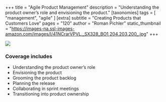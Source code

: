 +++
title = "Agile Product Management"
description = "Understanding the product owner’s role and envisioning the product."
[taxonomies]
tags = [ "management", "agile" ]
[extra]
subtitle = "Creating Products that Customers Love"
pages = "120"
author = "Roman Pichler"
static_thumbnail = "https://images-na.ssl-images-amazon.com/images/I/41NCrarVPVL._SX328_BO1,204,203,200_.jpg"
+++

<img border="0" src="https://images-na.ssl-images-amazon.com/images/I/41NCrarVPVL._SX328_BO1,204,203,200_.jpg" >

<!-- more -->

### Coverage includes

- Understanding the product owner’s role
- Envisioning the product
- Grooming the product backlog
- Planning the release
- Collaborating in sprint meetings
- Transitioning into product ownership
